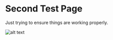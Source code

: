 <!--
Test Post 2
2019-1-04 12:30
Meta,Test Post
Another test post.
-->

# Second Test Page

Just trying to ensure things are working properly.

![alt text](pog.jpg)

